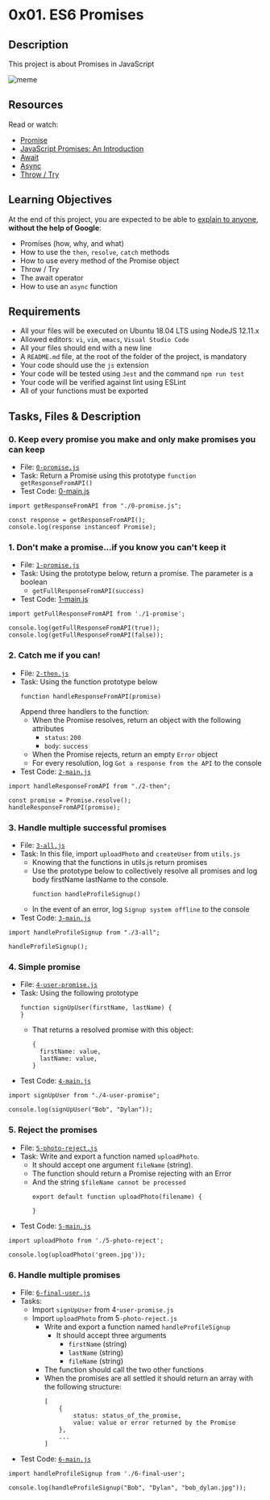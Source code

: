 # 0x01. ES6 Promises 
## Description
This project is about Promises in JavaScript

![meme](https://s3.amazonaws.com/alx-intranet.hbtn.io/uploads/medias/2019/12/75862d67ca51a042003c.jpeg?X-Amz-Algorithm=AWS4-HMAC-SHA256&X-Amz-Credential=AKIARDDGGGOUSBVO6H7D%2F20240724%2Fus-east-1%2Fs3%2Faws4_request&X-Amz-Date=20240724T182711Z&X-Amz-Expires=86400&X-Amz-SignedHeaders=host&X-Amz-Signature=f2ba5d9f6eb7685cc24c8b2b05dac054ec05ceb0f869360ac807010174db679b)
## Resources
Read or watch:
* [Promise](https://developer.mozilla.org/en-US/docs/Web/JavaScript/Reference/Global_Objects/Promise)
* [JavaScript Promises: An Introduction](https://web.dev/articles/promises)
* [Await](https://developer.mozilla.org/en-US/docs/Web/JavaScript/Reference/Operators/await)
* [Async](https://developer.mozilla.org/en-US/docs/Web/JavaScript/Reference/Statements/async_function)
* [Throw / Try](https://developer.mozilla.org/en-US/docs/Web/JavaScript/Reference/Statements/throw)

## Learning Objectives
At the end of this project, you are expected to be able to [explain to anyone](https://fs.blog/feynman-learning-technique/), **without the help of Google**:

- Promises (how, why, and what)
- How to use the `then`, `resolve`, `catch` methods
- How to use every method of the Promise object
- Throw / Try
- The await operator
- How to use an `async` function

## Requirements

- All your files will be executed on Ubuntu 18.04 LTS using NodeJS 12.11.x
- Allowed editors: `vi`, `vim`, `emacs`, `Visual Studio Code`
- All your files should end with a new line
- A `README.md` file, at the root of the folder of the project, is mandatory
- Your code should use the `js` extension
- Your code will be tested using `Jest` and the command `npm run test`
- Your code will be verified against lint using ESLint
- All of your functions must be exported

## Tasks, Files & Description
### 0. Keep every promise you make and only make promises you can keep
- File: [`0-promise.js`](./0-promise.js)
- Task: Return a Promise using this prototype `function getResponseFromAPI()`
- Test Code: [0-main.js](./0-main.js)
```
import getResponseFromAPI from "./0-promise.js";

const response = getResponseFromAPI();
console.log(response instanceof Promise);

```

### 1. Don't make a promise...if you know you can't keep it 
- File: [`1-promise.js`](./1-promise.js)
- Task: Using the prototype below, return a promise. The parameter is a boolean
	- `getFullResponseFromAPI(success)`
- Test Code: [1-main.js](./1-main.js)
```
import getFullResponseFromAPI from './1-promise';

console.log(getFullResponseFromAPI(true));
console.log(getFullResponseFromAPI(false));
```

### 2. Catch me if you can!
- File: [`2-then.js`](./2-then.js)
- Task: Using the function prototype below
	```
	function handleResponseFromAPI(promise)
	```
	Append three handlers to the function:
	- When the Promise resolves, return an object with the following attributes
		- `status`: `200`
		- `body`: `success`
	- When the Promise rejects, return an empty `Error` object
	- For every resolution, log `Got a response from the API` to the console
- Test Code: [`2-main.js`](./2-main.js)
```
import handleResponseFromAPI from "./2-then";

const promise = Promise.resolve();
handleResponseFromAPI(promise);
```

### 3. Handle multiple successful promises 
- File: [`3-all.js`](./3-all.js)
- Task: In this file, import `uploadPhoto` and `createUser` from `utils.js`
	- Knowing that the functions in utils.js return promises
	- Use the prototype below to collectively resolve all promises and log body firstName lastName to the console.
		```
		function handleProfileSignup()
		```
	- In the event of an error, log `Signup system offline` to the console
- Test Code: [`3-main.js`](./3-main.js)
```
import handleProfileSignup from "./3-all";

handleProfileSignup();
```

### 4. Simple promise
- File: [`4-user-promise.js`](./4-user-promise.js)
- Task: Using the following prototype
	```
	function signUpUser(firstName, lastName) {
	}
	```
	- That returns a resolved promise with this object:
		```
		{
		  firstName: value,
		  lastName: value,
		}
		```
- Test Code: [`4-main.js`](./4-main.js)
```
import signUpUser from "./4-user-promise";

console.log(signUpUser("Bob", "Dylan"));
```

### 5. Reject the promises
- File: [`5-photo-reject.js`](./5-photo-reject.js)
- Task: Write and export a function named `uploadPhoto`. 
	- It should accept one argument `fileName` (string). 
	- The function should return a Promise rejecting with an Error 
	- And the string `$fileName cannot be processed`
		```
		export default function uploadPhoto(filename) {

		}
		```
- Test Code: [`5-main.js`](./5-main.js)
```
import uploadPhoto from './5-photo-reject';

console.log(uploadPhoto('green.jpg'));
```

### 6. Handle multiple promises
- File: [`6-final-user.js`](./6-final-user.js)
- Tasks:
	- Import `signUpUser` from 4-`user-promise.js`
	- Import `uploadPhoto` from 5`-photo-reject.js`
		- Write and export a function named `handleProfileSignup`
			- It should accept three arguments
				- `firstName` (string)
				- `lastName` (string)
				- `fileName` (string)
		- The function should call the two other functions
		- When the promises are all settled it should return an array with the following structure:
			```
			[
				{
					status: status_of_the_promise,
					value: value or error returned by the Promise
				},
				...
			]
			```
- Test Code: [`6-main.js`](./6-main.js)
```
import handleProfileSignup from './6-final-user';

console.log(handleProfileSignup("Bob", "Dylan", "bob_dylan.jpg"));
```
